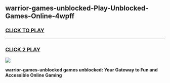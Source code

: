 
## warrior-games-unblocked-Play-Unblocked-Games-Online-4wpff
<h3>
<a href="https://premium76.site?title=warrior-games-unblocked&ref=24A">CLICK TO PLAY</a></h3>
<hr>

<h3>
<a href="https://premium76.site?title=warrior-games-unblocked&ref=24A">CLICK 2 PLAY</a>
  
</h3>

<a href="https://premium76.site?title=warrior-games-unblocked&ref=24A"><img src="https://clearcache.store/games.png"></a>


**warrior-games-unblocked games unblocked: Your Gateway to Fun and Accessible Online Gaming**
